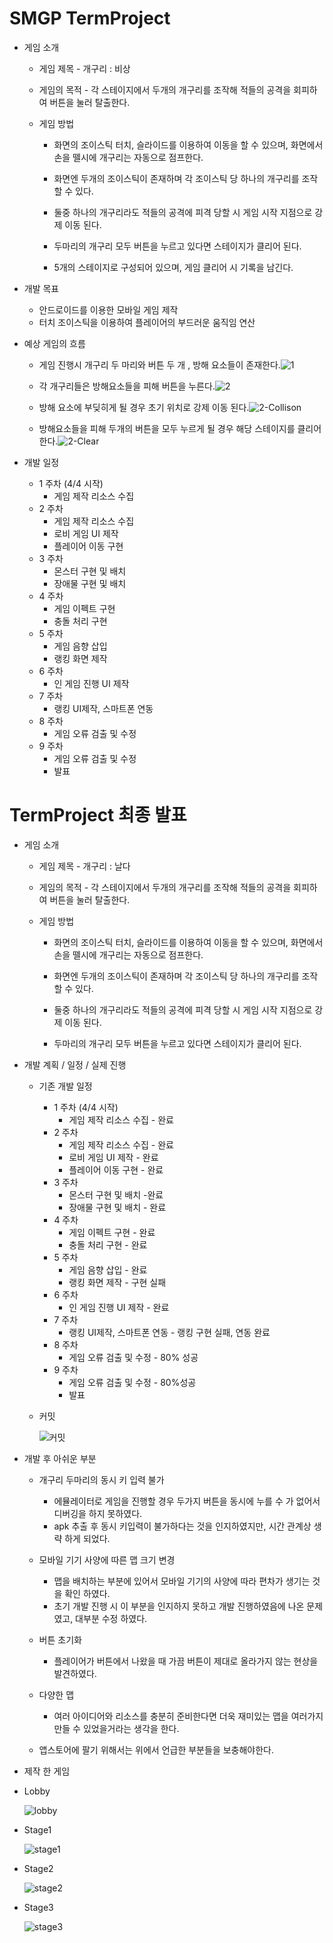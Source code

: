 # SMGP TermProject

* 게임 소개

  - 게임 제목 - 개구리 : 비상

  - 게임의 목적 - 각 스테이지에서 두개의 개구리를 조작해 적들의 공격을 회피하여 버튼을 눌러 탈출한다.

  - 게임 방법

    - 화면의 조이스틱 터치, 슬라이드를 이용하여 이동을 할 수 있으며, 화면에서 손을 뗄시에 개구리는 자동으로 점프한다.

    - 화면엔 두개의 조이스틱이 존재하며 각 조이스틱 당 하나의 개구리를 조작 할 수 있다.

    - 둘중 하나의 개구리라도 적들의 공격에 피격 당할 시 게임 시작 지점으로 강제 이동 된다.

    - 두마리의 개구리 모두 버튼을 누르고 있다면 스테이지가 클리어 된다.

    - 5개의 스테이지로 구성되어 있으며, 게임 클리어 시 기록을 남긴다.

      

* 개발 목표
  * 안드로이드를 이용한 모바일 게임 제작
  * 터치 조이스틱을 이용하여 플레이어의 부드러운 움직임 연산

* 예상 게임의 흐름

  - 게임 진행시 개구리 두 마리와 버튼 두 개 , 방해 요소들이 존재한다.![1](https://user-images.githubusercontent.com/71081825/160621326-8cee2e6b-6197-4717-878b-ed46ef9f2d0d.png)

  -  각 개구리들은 방해요소들을 피해 버튼을 누른다.![2](https://user-images.githubusercontent.com/71081825/160621399-00df24f7-9fb9-42cc-877b-18ffd135fa8c.png)

  - 방해 요소에 부딪히게 될 경우 초기 위치로 강제 이동 된다.![2-Collison](https://user-images.githubusercontent.com/71081825/160621404-6f258b2b-4be5-4af4-90c1-3185052d8501.png)

  - 방해요소들을 피해 두개의 버튼을 모두 누르게 될 경우 해당 스테이지를 클리어한다.![2-Clear](https://user-images.githubusercontent.com/71081825/160621401-54ed11e9-4f75-48ad-a74b-18bc904d3695.png)

    

* 개발 일정
  * 1 주차 (4/4 시작)
    - 게임 제작 리소스 수집
  * 2 주차
    * 게임 제작 리소스 수집 
    * 로비 게임 UI 제작
    * 플레이어 이동 구현
  * 3 주차
    * 몬스터 구현 및 배치
    * 장애물 구현 및 배치
  * 4 주차
    * 게임 이펙트 구현
    * 충돌 처리 구현
  * 5 주차
    * 게임 음향 삽입
    * 랭킹 화면 제작
  * 6 주차
    * 인 게임 진행 UI 제작
  * 7 주차
    * 랭킹 UI제작, 스마트폰 연동
  * 8 주차
    * 게임 오류 검출 및 수정
  * 9 주차
    * 게임 오류 검출 및 수정
    * 발표 



# TermProject 최종 발표



- 게임 소개

  - 게임 제목 - 개구리 : 날다

  - 게임의 목적 - 각 스테이지에서 두개의 개구리를 조작해 적들의 공격을 회피하여 버튼을 눌러 탈출한다.

  - 게임 방법

    - 화면의 조이스틱 터치, 슬라이드를 이용하여 이동을 할 수 있으며, 화면에서 손을 뗄시에 개구리는 자동으로 점프한다.

    - 화면엔 두개의 조이스틱이 존재하며 각 조이스틱 당 하나의 개구리를 조작 할 수 있다.

    - 둘중 하나의 개구리라도 적들의 공격에 피격 당할 시 게임 시작 지점으로 강제 이동 된다.

    - 두마리의 개구리 모두 버튼을 누르고 있다면 스테이지가 클리어 된다.

      

- 개발 계획 / 일정 / 실제 진행

  - 기존 개발 일정

    * 1 주차 (4/4 시작)
      - 게임 제작 리소스 수집   - 완료
    * 2 주차
      * 게임 제작 리소스 수집  - 완료
      * 로비 게임 UI 제작  - 완료
      * 플레이어 이동 구현  - 완료
    * 3 주차
      * 몬스터 구현 및 배치  -완료
      * 장애물 구현 및 배치  - 완료
    * 4 주차
      * 게임 이펙트 구현 - 완료
      * 충돌 처리 구현 - 완료
    * 5 주차
      * 게임 음향 삽입  - 완료
      * 랭킹 화면 제작  -  구현 실패
    * 6 주차
      * 인 게임 진행 UI 제작 - 완료
    * 7 주차
      * 랭킹 UI제작, 스마트폰 연동 - 랭킹 구현 실패, 연동 완료 
    * 8 주차
      * 게임 오류 검출 및 수정 - 80% 성공
    * 9 주차
      * 게임 오류 검출 및 수정  - 80%성공
      * 발표 

  - 커밋

    ![커밋](https://user-images.githubusercontent.com/71081825/173183240-20355a02-b132-4aa7-84f0-1bdec3a15e09.PNG)
    
    

  

- 개발 후 아쉬운 부분

  - 개구리 두마리의 동시 키 입력 불가 

    - 에뮬레이터로 게임을 진행할 경우 두가지 버튼을 동시에 누를 수 가 없어서 디버깅을 하지 못하였다.
    - apk 추출 후 동시 키입력이 불가하다는 것을 인지하였지만, 시간 관계상 생략 하게 되었다.

  - 모바일 기기 사양에 따른 맵 크기 변경

    - 맵을 배치하는 부분에 있어서 모바일 기기의 사양에 따라 편차가 생기는 것을 확인 하였다.
    - 초기 개발 진행 시 이 부분을 인지하지 못하고 개발 진행하였음에 나온 문제였고, 대부분 수정 하였다.

  - 버튼 초기화

    - 플레이어가 버튼에서 나왔을 때 가끔 버튼이 제대로 올라가지 않는 현상을 발견하였다. 

  - 다양한 맵 

    - 여러 아이디어와 리소스를 충분히 준비한다면 더욱 재미있는 맵을 여러가지 만들 수 있었을거라는 생각을 한다.

  - 앱스토어에 팔기 위해서는 위에서 언급한 부분들을 보충해야한다.

    

-  제작 한 게임 

  - Lobby

    ![lobby](https://user-images.githubusercontent.com/71081825/173183134-335a33c9-023e-472b-a286-c2c302824a41.jpg)

  - Stage1

    ![stage1](https://user-images.githubusercontent.com/71081825/173183139-afc53535-004e-4f72-815c-853954d9c749.jpg)

  - Stage2

    ![stage2](https://user-images.githubusercontent.com/71081825/173183142-68b6de12-b069-4f11-9699-dfc6f9f92328.jpg)

  - Stage3

    ![stage3](https://user-images.githubusercontent.com/71081825/173183144-9947cf12-5fa1-4806-8adb-55dc2a742142.jpg)





